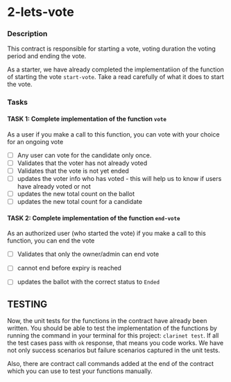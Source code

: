 # 2-lets-vote

### Description
This contract is responsible for starting a vote, voting duration the voting period and ending the vote. 

As a starter, we have already completed the implementatiion of the function of starting the vote `start-vote`. Take a read carefully of what it does to start the vote. 

### Tasks

#### TASK 1: Complete implementation of the function `vote`
As a user if you make a call to this function, you can vote with your choice for an ongoing vote
- [ ] Any user can vote for the candidate only once.
- [ ] Validates that the voter has not already voted
- [ ] Validates that the vote is not yet ended
- [ ] updates the voter info who has voted - this will help us to know if users have already voted or not
- [ ] updates the new total count on the ballot
- [ ] updates the new total count for a candidate

#### TASK 2: Complete implementation of the function `end-vote`
As an authorized user (who started the vote) if you make a call to this function, you can end the vote
- [ ] Validates that only the owner/admin can end vote
- [ ] cannot end before expiry is reached
- [ ] updates the ballot with the correct status to `Ended`


## TESTING
Now, the unit tests for the functions in the contract have already been written. You should be able to test the implementation of the functions by running the command in your terminal for this project: `clarinet test`. If all the test cases pass with `ok` response, that means you code works. 
We have not only success scenarios but failure scenarios captured in the unit tests. 

Also, there are contract call commands added at the end of the contract which you can use to test your functions manually. 
